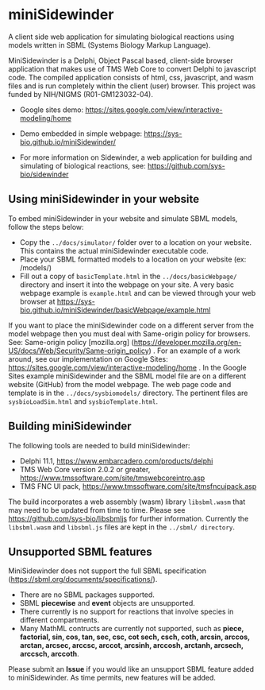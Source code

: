 # miniSidewinder
A client side web application for simulating biological reactions using models written in SBML (Systems Biology Markup Language).

MiniSidewinder is a Delphi, Object Pascal based, client-side browser application that makes use of TMS Web Core to convert Delphi to javascript code. The compiled application consists of html, css, javascript, and wasm files and is run completely within the client (user) browser. This project was funded by NIH/NIGMS (R01-GM123032-04).

- Google sites demo: https://sites.google.com/view/interactive-modeling/home  

- Demo embedded in simple webpage: https://sys-bio.github.io/miniSidewinder/

- For more information on Sidewinder, a web application for building and simulating of biological reactions, see: https://github.com/sys-bio/sidewinder

## Using miniSidewinder in your website
To embed miniSidewinder in your website and simulate SBML models, follow the steps below:
- Copy the `../docs/simulator/` folder over to a location on your website. This contains the actual miniSidewinder executable code.
- Place your SBML formatted models to a location on your website (ex: /models/)
- Fill out a copy of `basicTemplate.html` in the `../docs/basicWebpage/` directory and insert it into the webpage on your site. A very basic webpage example is `example.html` and can be viewed through your web browser at https://sys-bio.github.io/miniSidewinder/basicWebpage/example.html

If you want to place the miniSidewinder code on a different server from the model webpage then you must deal with Same-origin policy for browsers.  See: Same-origin policy [mozilla.org] (https://developer.mozilla.org/en-US/docs/Web/Security/Same-origin_policy) . For an example of a work around, see our implementation on Google Sites: https://sites.google.com/view/interactive-modeling/home . In the Google Sites example miniSidewinder and the SBML model file are on a different website (GitHub) from the model webpage. The web page code and template is in the `../docs/sysbiomodels/` directory. The pertinent files are `sysbioLoadSim.html` and `sysbioTemplate.html`.

## Building miniSidewinder
The following tools are needed to build miniSidewinder:
- Delphi 11.1, https://www.embarcadero.com/products/delphi
- TMS Web Core version 2.0.2 or greater, https://www.tmssoftware.com/site/tmswebcoreintro.asp
- TMS FNC UI pack, https://www.tmssoftware.com/site/tmsfncuipack.asp

The build incorporates a web assembly (wasm) library `libsbml.wasm` that may need to be updated from time to time. Please see https://github.com/sys-bio/libsbmljs for further information. Currently the `libsbml.wasm` and `libsbml.js` files are kept in the `../sbml/ directory`.

## Unsupported SBML features
MiniSidewinder does not support the full SBML specification (https://sbml.org/documents/specifications/).
- There are no SBML packages supported.
- SBML **piecewise** and **event** objects are unsupported.
- There currently is no support for reactions that involve species in different compartments.
- Many MathML contructs are currently not supported, such as **piece, factorial, sin, cos, tan, sec, csc, cot sech, csch, coth, arcsin, arccos,
 arctan, arcsec, arccsc, arccot, arcsinh, arccosh, arctanh, arcsech, arccsch, arccoth**.

Please submit an **Issue** if you would like an unsupport SBML feature added to miniSidewinder. As time permits, new features will be added.
